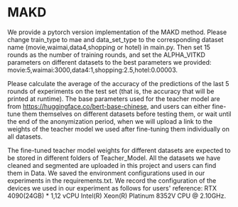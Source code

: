 # MAKD
We provide a pytorch version implementation of the MAKD method.
Please change train_type to mae and data_set_type to the corresponding dataset name (movie,waimai,data4,shopping or hotel) in main.py. Then set 15 rounds as the number of training rounds, and set the ALPHA_VITKD parameters on different datasets to the best parameters we provided:
movie:5,waimai:3000,data4:1,shopping:2.5,hotel:0.00003.

Please calculate the average of the accuracy of the predictions of the last 5 rounds of experiments on the test set (that is, the accuracy that will be printed at runtime). The base parameters used for the teacher model are from https://huggingface.co/bert-base-chinese, and users can either fine-tune them themselves on different datasets before testing them, or wait until the end of the anonymization period, when we will upload a link to the weights of the teacher model we used after fine-tuning them individually on all datasets. 

The fine-tuned teacher model weights for different datasets are expected to be stored in different folders of Teacher_Model. All the datasets we have cleaned and segmented are uploaded in this project and users can find them in Data.
We saved the environment configurations used in our experiments in the requirements.txt. We record the configuration of the devices we used in our experiment as follows for users' reference: RTX 4090(24GB) * 1,12 vCPU Intel(R) Xeon(R) Platinum 8352V CPU @ 2.10GHz.
